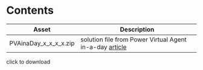  # Contents
 
 | Asset | Description |
 |--|---|
 |PVAinaDay_x_x_x_x.zip| solution file from Power Virtual Agent in-a-day [article](https://the.cognitiveservices.ninja/build-your-first-voice-bot-with-microsoft-power-virtual-agent-3e71f8531c3a)|
 
 click to download
